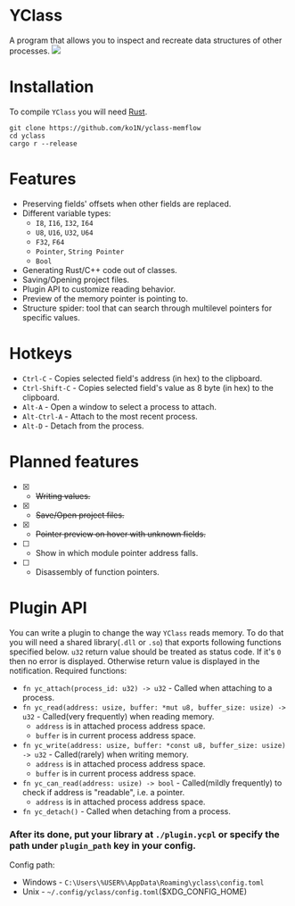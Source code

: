 # YClass
A program that allows you to inspect and recreate data structures of other processes.
![](./assets/showcase1.png)

# Installation
To compile `YClass` you will need [Rust](https://www.rust-lang.org/tools/install).
```
git clone https://github.com/ko1N/yclass-memflow
cd yclass
cargo r --release
```

# Features
* Preserving fields' offsets when other fields are replaced.
* Different variable types:
    * `I8`, `I16`, `I32`, `I64`
    * `U8`, `U16`, `U32`, `U64`
    * `F32`, `F64`
    * `Pointer`, `String Pointer`
    * `Bool`
* Generating Rust/C++ code out of classes.
* Saving/Opening project files.
* Plugin API to customize reading behavior.
* Preview of the memory pointer is pointing to.
* Structure spider: tool that can search through multilevel pointers for specific values.

# Hotkeys
* `Ctrl-C` - Copies selected field's address (in hex) to the clipboard.
* `Ctrl-Shift-C` - Copies selected field's value as 8 byte (in hex) to the clipboard.
* `Alt-A` - Open a window to select a process to attach.
* `Alt-Ctrl-A` - Attach to the most recent process.
* `Alt-D` - Detach from the process.

# Planned features
* [x] - ~~Writing values.~~
* [x] - ~~Save/Open project files.~~
* [x] - ~~Pointer preview on hover with unknown fields.~~
* [ ] - Show in which module pointer address falls.
* [ ] - Disassembly of function pointers.

# Plugin API
You can write a plugin to change the way `YClass` reads memory.
To do that you will need a shared library(`.dll` or `.so`) that exports following functions
specified below. `u32` return value should be treated as status code. If it's `0` then no error is displayed.
Otherwise return value is displayed in the notification.
Required functions:
* `fn yc_attach(process_id: u32) -> u32` - Called when attaching to a process.
* `fn yc_read(address: usize, buffer: *mut u8, buffer_size: usize) -> u32` - Called(very frequently) when reading memory.
    * `address` is in attached process address space.
    * `buffer` is in current process address space.
* `fn yc_write(address: usize, buffer: *const u8, buffer_size: usize) -> u32` - Called(rarely) when writing memory.
    * `address` is in attached process address space.
    * `buffer` is in current process address space.
* `fn yc_can_read(address: usize) -> bool` - Called(mildly frequently) to check if address is "readable", i.e. a pointer.
    * `address` is in attached process address space.
* `fn yc_detach()` - Called when detaching from a process.
### After its done, put your library at `./plugin.ycpl` or specify the path under `plugin_path` key in your config.
Config path:
* Windows - `C:\Users\%USER%\AppData\Roaming\yclass\config.toml`
* Unix - `~/.config/yclass/config.toml`($XDG_CONFIG_HOME)
